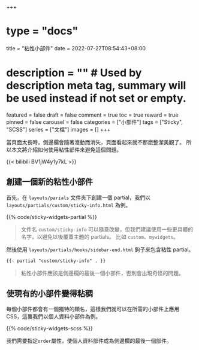 +++
# type = "docs"
title = "粘性小部件"
date = 2022-07-27T08:54:43+08:00
# description = "" # Used by description meta tag, summary will be used instead if not set or empty.
featured = false
draft = false
comment = true
toc = true
reward = true
pinned = false
carousel = false
categories = ["小部件"]
tags = ["Sticky", "SCSS"]
series = ["文檔"]
images = []
+++

當頁面太長時，側邊欄會隨著滾動而消失，頁面看起來就不那麽整潔美觀了。
所以本文將介紹如何使用粘性部件來避免這個問題。

<!--more-->

{{< bilibili BV1jW4y1y7kL >}}

## 創建一個新的粘性小部件

首先，在 `layouts/parials` 文件夾下創建一個 partial，我們以 `layouts/partials/custom/sticky-info.html` 為例。

{{% code/sticky-widgets-partial %}}

> 文件名 `custom/sticky-info` 可以隨意改變，但我們建議使用一些更具體的名字，以避免以後覆蓋主題的 partials。
> 比如 `custom`、`mywidgets`。

然後使用 `layouts/partials/hooks/sidebar-end.html` 鉤子來包含粘性 partial。

```html { title="layouts/partials/hooks/sidebar-end.html" }
{{- partial "custom/sticky-info" . }}
```

> 粘性小部件應該是側邊欄的最後一個小部件，否則會出現奇怪的問題。

## 使現有的小部件變得粘稠

每個小部件都會有一個獨特的類名，這樣我們就可以在所需的小部件上應用 CSS，這裏我們以個人資料小部件為例。

{{% code/sticky-widgets-scss %}}

我們需要指定`order`屬性，使個人資料部件成為側邊欄的最後一個部件。
